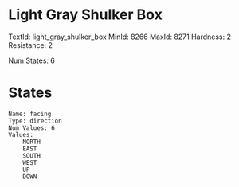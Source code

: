 # Light Gray Shulker Box
TextId: light_gray_shulker_box
MinId: 8266
MaxId: 8271
Hardness: 2
Resistance: 2

Num States: 6
# States
```
Name: facing
Type: direction
Num Values: 6
Values:
    NORTH
    EAST
    SOUTH
    WEST
    UP
    DOWN
```